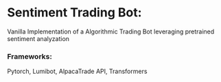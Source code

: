 # Sentiment Trading Bot: 

Vanilla Implementation of a Algorithmic Trading Bot leveraging pretrained sentiment analyzation

### Frameworks: 

Pytorch, Lumibot, AlpacaTrade API, Transformers
